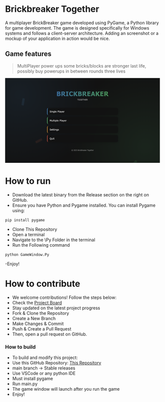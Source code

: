 # Brickbreaker Together
A multiplayer BrickBreaker game developed using PyGame, a Python library for game development. The game is designed specifically for Windows systems and follows a client-server architecture.
Adding an screenshot or a mockup of your application in action would be nice.  

## Game features
> MultiPlayer
> power ups
> some bricks/blocks are stronger
> last life, possibly buy powerups in between rounds 
> three lives

![This is a screenshot.](images.png)
# How to run 
- Download the latest binary from the Release section on the right on GitHub.
- Ensure you have Python and Pygame installed. You can install Pygame using:
```
pip install pygame
```
- Clone This Repository
- Open a terminal
- Navigate to the \Py Folder in the terminal
- Run the Following command
```
python GameWindow.Py
```
-Enjoy!

# How to contribute
- We welcome contributions! Follow the steps below:
- Check the [Project Board](https://github.com/orgs/cis3296s25/projects/67)
- Stay updated on the latest project progress
- Fork & Clone the Repository
- Create a New Branch
- Make Changes & Commit
- Push & Create a Pull Request
- Then, open a pull request on GitHub.



### How to build
- To build and modify this project:
- Use this GitHub Repository: [This Repository](https://github.com/cis3296s25/Brickbreaker-together)
- main branch → Stable releases
- Use VSCode or any python IDE
- Must install pygame
- Run main.py
- The game window will launch after you run the game
- Enjoy!
